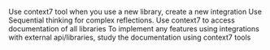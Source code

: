 Use context7 tool when you use a new library, create a new integration
Use Sequential thinking for complex reflections.
Use context7 to access documentation of all libraries
To implement any features using integrations with external api/libraries, study the documentation using context7 tools
